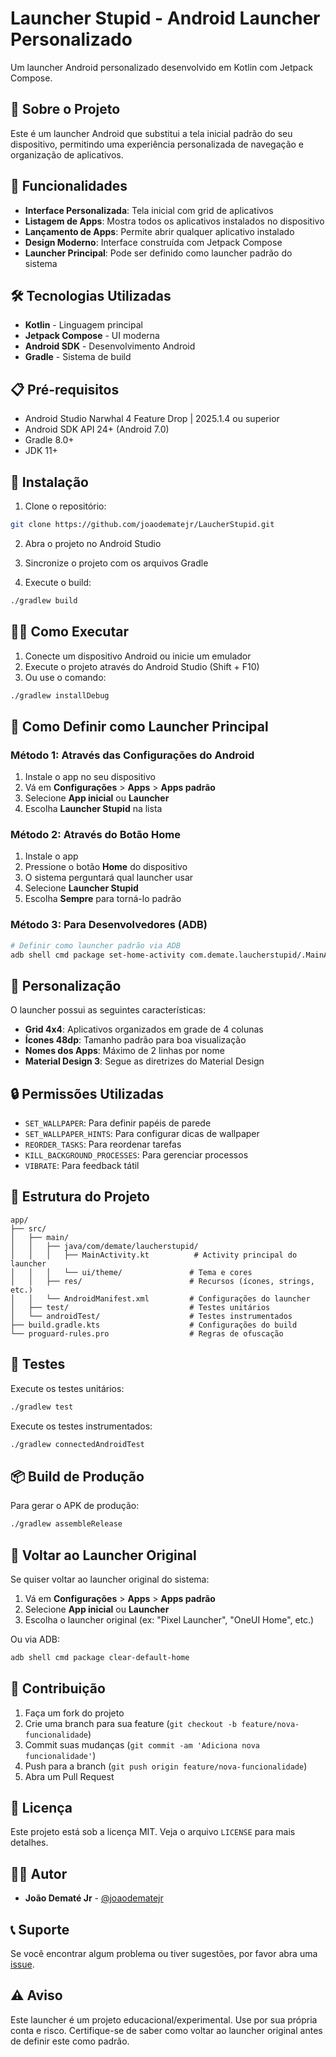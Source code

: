 # Launcher Stupid - Android Launcher Personalizado

Um launcher Android personalizado desenvolvido em Kotlin com Jetpack Compose.

## 📱 Sobre o Projeto

Este é um launcher Android que substitui a tela inicial padrão do seu dispositivo, permitindo uma
experiência personalizada de navegação e organização de aplicativos.

## 🚀 Funcionalidades

- **Interface Personalizada**: Tela inicial com grid de aplicativos
- **Listagem de Apps**: Mostra todos os aplicativos instalados no dispositivo
- **Lançamento de Apps**: Permite abrir qualquer aplicativo instalado
- **Design Moderno**: Interface construída com Jetpack Compose
- **Launcher Principal**: Pode ser definido como launcher padrão do sistema

## 🛠️ Tecnologias Utilizadas

- **Kotlin** - Linguagem principal
- **Jetpack Compose** - UI moderna
- **Android SDK** - Desenvolvimento Android
- **Gradle** - Sistema de build

## 📋 Pré-requisitos

- Android Studio Narwhal 4 Feature Drop | 2025.1.4 ou superior
- Android SDK API 24+ (Android 7.0)
- Gradle 8.0+
- JDK 11+

## 🔧 Instalação

1. Clone o repositório:
```bash
git clone https://github.com/joaodematejr/LaucherStupid.git
```

2. Abra o projeto no Android Studio

3. Sincronize o projeto com os arquivos Gradle

4. Execute o build:

```bash
./gradlew build
```

## 🏃‍♂️ Como Executar

1. Conecte um dispositivo Android ou inicie um emulador
2. Execute o projeto através do Android Studio (Shift + F10)
3. Ou use o comando:

```bash
./gradlew installDebug
```

## 📱 Como Definir como Launcher Principal

### Método 1: Através das Configurações do Android

1. Instale o app no seu dispositivo
2. Vá em **Configurações** > **Apps** > **Apps padrão**
3. Selecione **App inicial** ou **Launcher**
4. Escolha **Launcher Stupid** na lista

### Método 2: Através do Botão Home

1. Instale o app
2. Pressione o botão **Home** do dispositivo
3. O sistema perguntará qual launcher usar
4. Selecione **Launcher Stupid**
5. Escolha **Sempre** para torná-lo padrão

### Método 3: Para Desenvolvedores (ADB)

```bash
# Definir como launcher padrão via ADB
adb shell cmd package set-home-activity com.demate.laucherstupid/.MainActivity
```

## 🎨 Personalização

O launcher possui as seguintes características:

- **Grid 4x4**: Aplicativos organizados em grade de 4 colunas
- **Ícones 48dp**: Tamanho padrão para boa visualização
- **Nomes dos Apps**: Máximo de 2 linhas por nome
- **Material Design 3**: Segue as diretrizes do Material Design

## 🔒 Permissões Utilizadas

- `SET_WALLPAPER`: Para definir papéis de parede
- `SET_WALLPAPER_HINTS`: Para configurar dicas de wallpaper
- `REORDER_TASKS`: Para reordenar tarefas
- `KILL_BACKGROUND_PROCESSES`: Para gerenciar processos
- `VIBRATE`: Para feedback tátil

## 📁 Estrutura do Projeto

```
app/
├── src/
│   ├── main/
│   │   ├── java/com/demate/laucherstupid/
│   │   │   ├── MainActivity.kt          # Activity principal do launcher
│   │   │   └── ui/theme/               # Tema e cores
│   │   ├── res/                        # Recursos (ícones, strings, etc.)
│   │   └── AndroidManifest.xml         # Configurações do launcher
│   ├── test/                           # Testes unitários
│   └── androidTest/                    # Testes instrumentados
├── build.gradle.kts                    # Configurações do build
└── proguard-rules.pro                  # Regras de ofuscação
```

## 🧪 Testes

Execute os testes unitários:

```bash
./gradlew test
```

Execute os testes instrumentados:

```bash
./gradlew connectedAndroidTest
```

## 📦 Build de Produção

Para gerar o APK de produção:

```bash
./gradlew assembleRelease
```

## 🔄 Voltar ao Launcher Original

Se quiser voltar ao launcher original do sistema:

1. Vá em **Configurações** > **Apps** > **Apps padrão**
2. Selecione **App inicial** ou **Launcher**
3. Escolha o launcher original (ex: "Pixel Launcher", "OneUI Home", etc.)

Ou via ADB:

```bash
adb shell cmd package clear-default-home
```

## 🤝 Contribuição

1. Faça um fork do projeto
2. Crie uma branch para sua feature (`git checkout -b feature/nova-funcionalidade`)
3. Commit suas mudanças (`git commit -am 'Adiciona nova funcionalidade'`)
4. Push para a branch (`git push origin feature/nova-funcionalidade`)
5. Abra um Pull Request

## 📄 Licença

Este projeto está sob a licença MIT. Veja o arquivo `LICENSE` para mais detalhes.

## 👨‍💻 Autor

- **João Dematé Jr** - [@joaodematejr](https://github.com/joaodematejr)

## 📞 Suporte

Se você encontrar algum problema ou tiver sugestões, por favor abra
uma [issue](https://github.com/joaodematejr/LaucherStupid/issues).

## ⚠️ Aviso

Este launcher é um projeto educacional/experimental. Use por sua própria conta e risco.
Certifique-se de saber como voltar ao launcher original antes de definir este como padrão.
